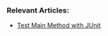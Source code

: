 ### Relevant Articles:
- [Test Main Method with JUnit](https://www.baeldung.com/junit-test-main-method)
